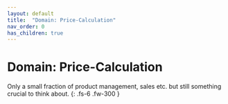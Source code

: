 ```yaml
---
layout: default
title:  "Domain: Price-Calculation"
nav_order: 0
has_children: true
---
```


# Domain: Price-Calculation

Only a small fraction of product management, sales etc. but still something crucial to think about.
{: .fs-6 .fw-300 }